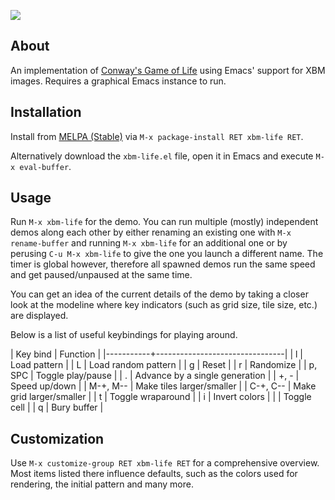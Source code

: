 ![][image]

## About

An implementation of [Conway's Game of Life] using Emacs' support for
XBM images.  Requires a graphical Emacs instance to run.

## Installation

Install from [MELPA (Stable)] via `M-x package-install RET xbm-life
RET`.

Alternatively download the `xbm-life.el` file, open it in Emacs and
execute `M-x eval-buffer`.

## Usage

Run `M-x xbm-life` for the demo.  You can run multiple (mostly)
independent demos along each other by either renaming an existing one
with `M-x rename-buffer` and running `M-x xbm-life` for an additional
one or by perusing `C-u M-x xbm-life` to give the one you launch a
different name.  The timer is global however, therefore all spawned
demos run the same speed and get paused/unpaused at the same time.

You can get an idea of the current details of the demo by taking a
closer look at the modeline where key indicators (such as grid size,
tile size, etc.) are displayed.

Below is a list of useful keybindings for playing around.

| Key bind  | Function                       |
|-----------+--------------------------------|
| l         | Load pattern                   |
| L         | Load random pattern            |
| g         | Reset                          |
| r         | Randomize                      |
| p, SPC    | Toggle play/pause              |
| .         | Advance by a single generation |
| +, -      | Speed up/down                  |
| M-+, M--  | Make tiles larger/smaller      |
| C-+, C--  | Make grid larger/smaller       |
| t         | Toggle wraparound              |
| i         | Invert colors                  |
| <mouse-1> | Toggle cell                    |
| q         | Bury buffer                    |

## Customization

Use `M-x customize-group RET xbm-life RET` for a comprehensive
overview.  Most items listed there influence defaults, such as the
colors used for rendering, the initial pattern and many more.

[image]: img/screencast.gif
[Conway's Game of Life]: https://en.wikipedia.org/wiki/Conway%27s_Game_of_Life
[MELPA (Stable)]: http://melpa.org/
